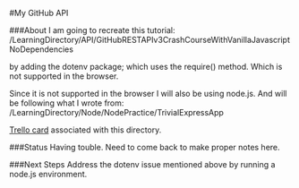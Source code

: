 #My GitHub API

###About
I am going to recreate this tutorial:
/LearningDirectory/API/GitHubRESTAPIv3CrashCourseWithVanillaJavascriptNoDependencies

by adding the dotenv package; which uses the require() method. Which is not supported in the browser.

Since it is not supported in the browser I will also be using node.js. And will be following what I wrote from:
/LearningDirectory/Node/NodePractice/TrivialExpressApp

[Trello card](https://trello.com/c/bt92aOAd/845-mygithubapi) associated with this directory.

###Status
Having touble. Need to come back to make proper notes here.

###Next Steps
Address the dotenv issue mentioned above by running a node.js environment.